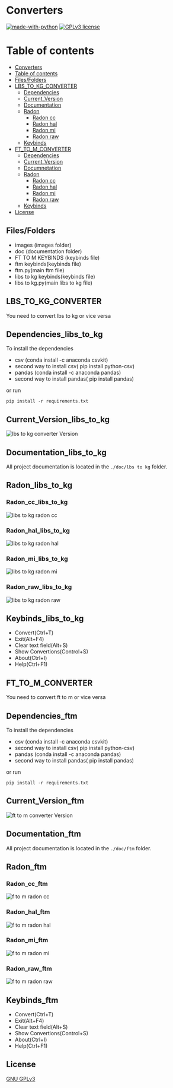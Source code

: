 # Converters


[![made-with-python](https://img.shields.io/badge/Made%20with-Python-1f425f.svg)](https://www.python.org/) [![GPLv3 license](https://img.shields.io/badge/License-GPLv3-blue.svg)](http://perso.crans.org/besson/LICENSE.html)

# Table of contents
<!--ts-->
  * [Converters](#Converters)
  * [Table of contents](#Table_of_contents)
  * [Files/Folders](#Files/Folders)
  * [LBS_TO_KG_CONVERTER](#LBS_TO_KG_CONVERTER)
    * [Dependencies](#Dependencies_libs_to_kg)
    * [Current_Version](#Current_Version_libs_to_kg)
    * [Documentation](#Documentation_libs_to_kg)
    * [Radon](#Radon_libs_to_kg)
      * [Radon cc](#Radon_cc_libs_to_kg)
      * [Radon hal](#Radon_hal_libs_to_kg)
      * [Radon mi](#Radon_mi_libs_to_kg)
      * [Radon raw](#Radon_raw_libs_to_kg)
    * [Keybinds](#Keybinds_libs_to_kg)
  * [FT_TO_M_CONVERTER](#FT_TO_M_CONVERTER)
    * [Dependencies](#Dependencies_ftm)
    * [Current_Version](#Current_Version_ftm)
    * [Documnetation](#Documentation_ftm)
    * [Radon](#Radon_ftm)
      * [Radon cc](#Radon_cc_ftm)
      * [Radon hal](#Radon_hal_ftm)
      * [Radon mi](#Radon_mi_ftm)
      * [Radon raw](#Radon_raw_ftm)
    * [Keybinds](#Keybinds_ftm)
  * [License](#License)
<!--te-->


## Files/Folders
<ul>
  <li> images (images folder) </li>
  <li> doc (documentation folder) </li>
  <li> FT TO M KEYBINDS (keybinds file) </li>
  <li> ftm keybinds(keybinds file) </li>
  <li> ftm.py(main ftm file) </li>
  <li> libs to kg keybinds(keybinds file) </li>
  <li> libs to kg.py(main libs to kg file) </li>
 </ul>

## LBS_TO_KG_CONVERTER

You need to convert lbs to kg or vice versa

## Dependencies_libs_to_kg

To install the dependencies

<ul>
  <li> csv (conda install -c anaconda csvkit) </li>
  <li> second way to install csv( pip install python-csv) </li>
  <li> pandas (conda install -c anaconda pandas) </li>
  <li> second way to install pandas( pip install pandas) </li>
</ul>

or run

```shell
pip install -r requirements.txt
```

## Current_Version_libs_to_kg

<p><img src ="images/lbstokg/lbs to kg converter.png" title = "lbs to kg converter Version"/> </p>

## Documentation_libs_to_kg

All project documentation is located in the `./doc/lbs to kg`  folder.

## Radon_libs_to_kg

### Radon_cc_libs_to_kg

<p><img src ="images/lbstokg/radon/libs_to_kg radon cc.png" title="libs to kg radon cc"/></p>

### Radon_hal_libs_to_kg

<p><img src ="images/lbstokg/radon/libs_to_kg radon hal.png" title="libs to kg radon hal"/></p>

### Radon_mi_libs_to_kg

<p><img src ="images/lbstokg/radon/libs_to_kg radon mi.png" title="libs to kg radon mi"/></p>

### Radon_raw_libs_to_kg

<p><img src ="images/lbstokg/radon/libs_to_kg radon raw.png" title="libs to kg radon raw"/></p>

## Keybinds_libs_to_kg
<ul>
  <li> Convert(Ctrl+T) </li>
  <li> Exit(Alt+F4) </li>
  <li> Clear text field(Alt+S) </li>
  <li> Show Convertions(Control+S) </li>
  <li> About(Ctrl+I) </li>
  <li> Help(Ctrl+F1) </li>
</ul>

## FT_TO_M_CONVERTER

 You need to convert ft to m or vice versa
 
 ## Dependencies_ftm

 To install the dependencies

 <ul>
  <li> csv (conda install -c anaconda csvkit) </li>
  <li> second way to install csv( pip install python-csv) </li>
  <li> pandas (conda install -c anaconda pandas) </li>
  <li> second way to install pandas( pip install pandas) </li>
</ul>

or run

```shell
pip install -r requirements.txt
```

## Current_Version_ftm
 
 <p><img src ="images/fttom/ft to m.png" title = "ft to m converter Version"/> </p>

 ## Documentation_ftm

All project documentation is located in the `./doc/ftm`  folder.

## Radon_ftm

### Radon_cc_ftm

<p><img src ="images/fttom/radon/ftm radon cc.png" title="f to m radon cc"/></p>

### Radon_hal_ftm

<p><img src ="images/fttom/radon/ftm radon hal.png" title="f to m radon hal"/></p>

### Radon_mi_ftm

<p><img src ="images/fttom/radon/ftm radon mi.png" title="f to m radon mi"/></p>

### Radon_raw_ftm

<p><img src ="images/fttom/radon/ftm radon raw.png" title="f to m radon raw"/></p>

## Keybinds_ftm
<ul>
  <li> Convert(Ctrl+T) </li>
  <li> Exit(Alt+F4) </li>
  <li> Clear text field(Alt+S) </li>
  <li> Show Convertions(Control+S) </li>
  <li> About(Ctrl+I) </li>
  <li> Help(Ctrl+F1) </li>
</ul>

 
## License
[GNU GPLv3](https://choosealicense.com/licenses/gpl-3.0/)
